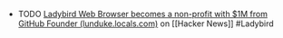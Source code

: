 - TODO [Ladybird Web Browser becomes a non-profit with $1M from GitHub Founder (lunduke.locals.com)](https://news.ycombinator.com/item?id=40856791) on [[Hacker News]] #Ladybird